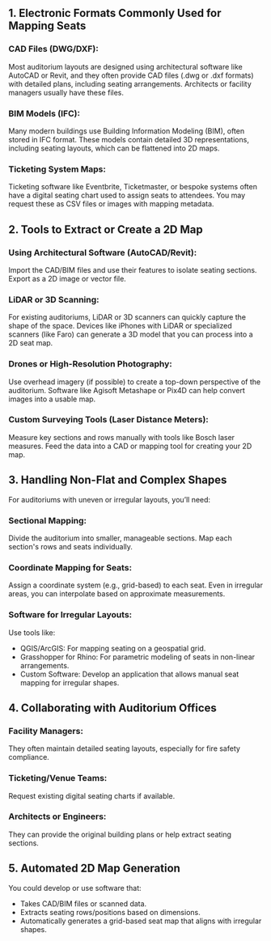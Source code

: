 ## 1. Electronic Formats Commonly Used for Mapping Seats
### CAD Files (DWG/DXF):
Most auditorium layouts are designed using architectural software like AutoCAD or Revit, and they 
often provide CAD files (.dwg or .dxf formats) with detailed plans, including seating arrangements. 
Architects or facility managers usually have these files.  
### BIM Models (IFC):  
Many modern buildings use Building Information Modeling (BIM), often stored in IFC format. These 
models contain detailed 3D representations, including seating layouts, which can be flattened into 
2D maps.
### Ticketing System Maps:  
Ticketing software like Eventbrite, Ticketmaster, or bespoke systems often have a digital seating 
chart used to assign seats to attendees. You may request these as CSV files or images with mapping 
metadata.

## 2. Tools to Extract or Create a 2D Map
### Using Architectural Software (AutoCAD/Revit):
Import the CAD/BIM files and use their features to isolate seating sections. Export as a 2D image or 
vector file.

### LiDAR or 3D Scanning:
For existing auditoriums, LiDAR or 3D scanners can quickly capture the shape of the space. Devices 
like iPhones with LiDAR or specialized scanners (like Faro) can generate a 3D model that you can 
process into a 2D seat map.

### Drones or High-Resolution Photography:
Use overhead imagery (if possible) to create a top-down perspective of the auditorium. Software 
like Agisoft Metashape or Pix4D can help convert images into a usable map.

### Custom Surveying Tools (Laser Distance Meters):
Measure key sections and rows manually with tools like Bosch laser measures. Feed the data into a 
CAD or mapping tool for creating your 2D map.

## 3. Handling Non-Flat and Complex Shapes
For auditoriums with uneven or irregular layouts, you’ll need:

### Sectional Mapping:
Divide the auditorium into smaller, manageable sections. Map each section's rows and seats 
individually.

### Coordinate Mapping for Seats:
Assign a coordinate system (e.g., grid-based) to each seat. Even in irregular areas, you can 
interpolate based on approximate measurements.

### Software for Irregular Layouts:
Use tools like:

+ QGIS/ArcGIS: For mapping seating on a geospatial grid.
+ Grasshopper for Rhino: For parametric modeling of seats in non-linear arrangements.
+ Custom Software: Develop an application that allows manual seat mapping for irregular shapes.

## 4. Collaborating with Auditorium Offices
### Facility Managers:
They often maintain detailed seating layouts, especially for fire safety compliance.

### Ticketing/Venue Teams:
Request existing digital seating charts if available.

### Architects or Engineers:
They can provide the original building plans or help extract seating sections.

## 5. Automated 2D Map Generation
You could develop or use software that:

- Takes CAD/BIM files or scanned data.
- Extracts seating rows/positions based on dimensions.
- Automatically generates a grid-based seat map that aligns with irregular shapes.